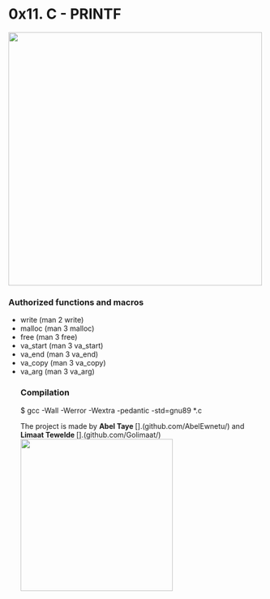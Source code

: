 <a> <h1> 0x11. C - PRINTF </h1> </a>
<img src = "https://encrypted-tbn0.gstatic.com/images?q=tbn:ANd9GcQsxflU8D1TvNmVm98M8NB-_ncmjQEKI-5rwA&usqp=CAU" width = 500>

<h3>Authorized functions and macros </h3>
<ul>
<li>write (man 2 write)</li>
<li>malloc (man 3 malloc)</li>
<li>free (man 3 free)</li>
<li>va_start (man 3 va_start)</li>
<li>va_end (man 3 va_end)</li>
<li>va_copy (man 3 va_copy)</li>
<li>va_arg (man 3 va_arg)</li>

  <h3> Compilation </h3>
$ gcc -Wall -Werror -Wextra -pedantic -std=gnu89 *.c

  <p> The project is made by <strong> Abel Taye </strong>
  [].(github.com/AbelEwnetu/)
  and <strong> Limaat Tewelde </strong>[].(github.com/Golimaat/)
<img src = "https://tinyurl.com/3fy4kbmb" width = 300>
